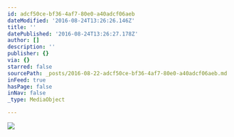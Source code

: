 ```yaml
---
id: adcf50ce-bf36-4af7-80e0-a40adcf06aeb
dateModified: '2016-08-24T13:26:26.146Z'
title: ''
datePublished: '2016-08-24T13:26:27.178Z'
author: []
description: ''
publisher: {}
via: {}
starred: false
sourcePath: _posts/2016-08-22-adcf50ce-bf36-4af7-80e0-a40adcf06aeb.md
inFeed: true
hasPage: false
inNav: false
_type: MediaObject

---
```

![](https://the-grid-user-content.s3-us-west-2.amazonaws.com/f1e9067a-e495-465e-8924-bb8364b73122.jpg)